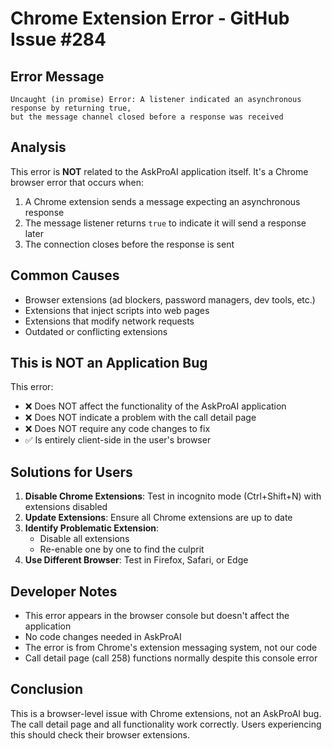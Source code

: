 # Chrome Extension Error - GitHub Issue #284

## Error Message
```
Uncaught (in promise) Error: A listener indicated an asynchronous response by returning true, 
but the message channel closed before a response was received
```

## Analysis
This error is **NOT** related to the AskProAI application itself. It's a Chrome browser error that occurs when:

1. A Chrome extension sends a message expecting an asynchronous response
2. The message listener returns `true` to indicate it will send a response later
3. The connection closes before the response is sent

## Common Causes
- Browser extensions (ad blockers, password managers, dev tools, etc.)
- Extensions that inject scripts into web pages
- Extensions that modify network requests
- Outdated or conflicting extensions

## This is NOT an Application Bug
This error:
- ❌ Does NOT affect the functionality of the AskProAI application
- ❌ Does NOT indicate a problem with the call detail page
- ❌ Does NOT require any code changes to fix
- ✅ Is entirely client-side in the user's browser

## Solutions for Users
1. **Disable Chrome Extensions**: Test in incognito mode (Ctrl+Shift+N) with extensions disabled
2. **Update Extensions**: Ensure all Chrome extensions are up to date
3. **Identify Problematic Extension**: 
   - Disable all extensions
   - Re-enable one by one to find the culprit
4. **Use Different Browser**: Test in Firefox, Safari, or Edge

## Developer Notes
- This error appears in the browser console but doesn't affect the application
- No code changes needed in AskProAI
- The error is from Chrome's extension messaging system, not our code
- Call detail page (call 258) functions normally despite this console error

## Conclusion
This is a browser-level issue with Chrome extensions, not an AskProAI bug. The call detail page and all functionality work correctly. Users experiencing this should check their browser extensions.